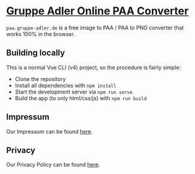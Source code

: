 # [Gruppe Adler Online PAA Converter](https://paa.gruppe-adler.de)
`paa.gruppe-adler.de` is a free image to PAA / PAA to PNG converter that works 100% in the browser.

## Building locally
This is a normal  Vue CLI (v4) project, so the procedure is fairly simple:
- Clone the repository
- Install all dependencies with `npm install`
- Start the development server via `npm run serve`
- Build the app (to only html/css/js) with `npm run build`

## Impressum
Our Impressum can be found [here](/impressum.md).

## Privacy
Our Privacy Policy can be found [here](/privacy-policy.md).
